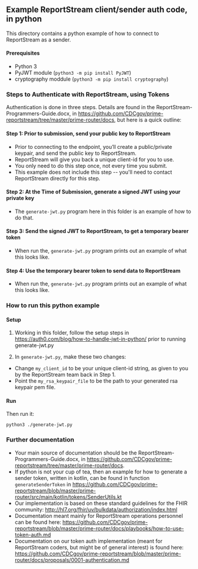 ## Example ReportStream client/sender auth code, in python

This directory contains a python example of how to connect to ReportStream as a sender.

#### Prerequisites
- Python 3
- PyJWT module (`python3 -m pip install PyJWT`)
- cryptography moddule (`python3 -m pip install cryptography`)

### Steps to Authenticate with ReportStream, using Tokens

Authentication is done in three steps.   Details are found in the ReportStream-Programmers-Guide.docx, in https://github.com/CDCgov/prime-reportstream/tree/master/prime-router/docs, but here is a quick outline:

#### Step 1:  Prior to submission, send your public key to ReportStream

- Prior to connecting to the endpoint, you’ll create a public/private keypair, and send the public key to ReportStream.
- ReportStream will give you back a unique client-id for you to use.
- You only need to do this step once, not every time you submit. 
- This example does not include this step -- you'll need to contact ReportStream directly for this step.

#### Step 2:  At the Time of Submission, generate a signed JWT using your private key

- The `generate-jwt.py` program here in this folder is an example of how to do that.

#### Step 3:  Send the signed JWT to ReportStream, to get a temporary bearer token

- When run the, `generate-jwt.py` program prints out an example of what this looks like.

#### Step 4:  Use the temporary bearer token to send data to ReportStream

- When run the, `generate-jwt.py` program prints out an example of what this looks like.

### How to run this python example

#### Setup

1. Working in this folder, follow the setup steps in  https://auth0.com/blog/how-to-handle-jwt-in-python/ prior to running generate-jwt.py

2. In `generate-jwt.py`, make these two changes:
- Change `my_client_id` to be your unique client-id string, as given to you by the ReportStream team back in Step 1.
- Point the `my_rsa_keypair_file` to be the path to your generated rsa keypair pem file.

#### Run

Then run it:

```
python3 ./generate-jwt.py
```

### Further documentation

- Your main source of documentation should be the ReportStream-Programmers-Guide.docx, in https://github.com/CDCgov/prime-reportstream/tree/master/prime-router/docs.
- If python is not your cup of tea, then an example for how to generate a sender token, written in kotlin, can be found in function `generateSenderToken` in https://github.com/CDCgov/prime-reportstream/blob/master/prime-router/src/main/kotlin/tokens/SenderUtils.kt
- Our implementation is based on these standard guidelines for the FHIR community:  http://hl7.org/fhir/uv/bulkdata/authorization/index.html
- Documentation meant mainly for ReportStream operations personnel can be found here:  https://github.com/CDCgov/prime-reportstream/blob/master/prime-router/docs/playbooks/how-to-use-token-auth.md
- Documentation on our token auth implementation (meant for ReportStream coders, but might be of general interest) is found here:  https://github.com/CDCgov/prime-reportstream/blob/master/prime-router/docs/proposals/0001-authentication.md



